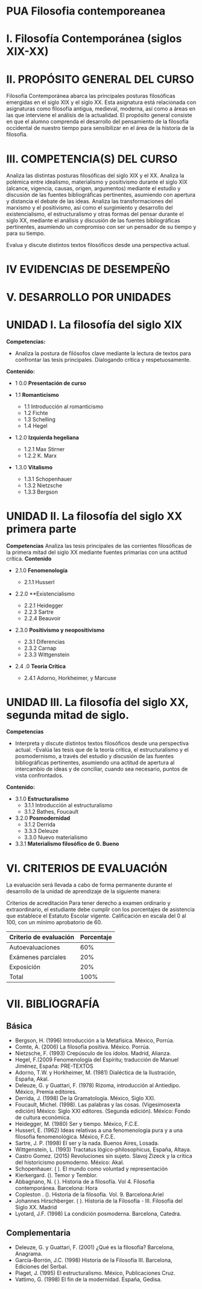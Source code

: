 
# PUA Filosofia contemporeanea 
# I. Filosofía Contemporánea (siglos XIX-XX)
 

# II. PROPÓSITO GENERAL DEL CURSO 
Filosofía Contemporánea abarca las principales posturas filosóficas emergidas en
el siglo XIX y el siglo XX. Esta asignatura está relacionada con asignaturas como filosofía antigua, medieval, moderna, así como a áreas en las que interviene el análisis de la actualidad. El propósito general consiste en que el alumno comprenda el  desarrollo del pensamiento de la filosofía occidental de nuestro tiempo para sensibilizar en el área de la historia de la filosofía.


# III.  COMPETENCIA(S)  DEL CURSO
Analiza las distintas posturas filosóficas del siglo XIX y el XX.
Analiza la polémica entre idealismo, materialismo y positivismo durante el siglo XIX (alcance, vigencia, causas, origen, argumentos) mediante el estudio y discusión de las fuentes bibliográficas pertinentes, asumiendo con apertura y distancia el debate de las ideas.
Analiza las transformaciones del marxismo y el positivismo, así como el surgimiento y desarrollo del existencialismo, el estructuralismo y otras formas del pensar durante el siglo XX, mediante el análisis y discusión de las fuentes bibliográficas pertinentes, asumiendo un compromiso con ser un pensador de su tiempo y para su tiempo.

Evalua y discute distintos textos filosóficos desde una perspectiva actual.
# IV EVIDENCIAS DE DESEMPEÑO
# V. DESARROLLO POR UNIDADES 



# UNIDAD I.  La filosofía del siglo XIX


**Competencias:**
* Analiza la postura de filósofos clave mediante la lectura de textos para confrontar las tesis principales. Dialogando crítica y respetuosamente.

**Contenido:**

* 1 0.0 **Presentación de curso**
* 1.1  **Romanticismo** 
  * 1.1 Introducción al romanticismo
  * 1.2 Fichte
  * 1.3 Schelling
  * 1.4 Hegel

*  1.2.0 **Izquierda hegeliana**
   * 1.2.1 Max Stirner
   * 1.2.2 K. Marx

* 1.3.0 **Vitalismo**
  * 1.3.1 Schopenhauer
  * 1.3.2 Nietzsche
  * 1.3.3 Bergson




# UNIDAD II. La filosofía del siglo XX primera parte 

**Competencias**
Analiza las tesis principales de las corrientes filosóficas de la primera
mitad del siglo XX mediante fuentes primarias con una actitud crítica.
**Contenido**

* 2.1.0 **Fenomenología** 
    * 2.1.1 Husserl
* 2.2.0 **Existencialismo
    * 2.2.1 Heidegger
    * 2.2.3 Sartre
    * 2.2.4 Beauvoir

 * 2.3.0 **Positivismo y neopositivismo**
    * 2.3.1 Diferencias
    * 2.3.2 Carnap
    * 2.3.3 Wittgenstein

* 2.4 .0 **Teoría Crítica** 
    * 2.4.1 Adorno, Horkheimer, y Marcuse



# UNIDAD III. La filosofía del siglo XX, segunda mitad de siglo. 

**Competencias**
* Interpreta y discute distintos textos filosóficos desde una perspectiva actual. 
    -Evalúa las tesis que de la teoría crítica, el estructuralismo y el posmodernismo,
    a través del estudio y discusión de las fuentes bibliográficas pertinentes, 
    asumiendo una actitud de apertura al intercambio de ideas y de conciliar, cuando
    sea necesario, puntos de vista confrontados.

 **Contenido:**

* 3.1.0 **Estructuralismo**
    * 3.1.1 Introducción al estructuralismo
    * 3.1.2 Bathes, Foucault
* 3.2.0 **Posmodernidad**
    * 3.1.2 Derrida
    * 3.3.3 Deleuze
    * 3.3.0 Nuevo materialismo 
* 3.3.1 **Materialismo filosófico de G. Bueno**                  



# VI.  CRITERIOS DE EVALUACIÓN 
La evaluación será llevada a cabo de forma permanente durante el desarrollo
de la unidad de aprendizaje de la siguiente manera: 

Criterios de acreditación
Para tener derecho a examen ordinario y extraordinario, el estudiante debe
cumplir con los porcentajes de asistencia que establece el Estatuto Escolar vigente.
Calificación en escala del 0 al 100, con un mínimo aprobatorio de 60.

| Criterio de evaluación | Porcentaje |
|------------------------|------------|
| Autoevaluaciones       | 60%        |
| Exámenes parciales     | 20%        |
| Exposición             | 20%        |
| Total                  | 100%       |





# VII.  BIBLIOGRAFÍA  

## Básica
* Bergson, H. (1996) Introducción a la Metafísica. México, Porrúa.
* Comte, A. (2006) La filosofía positiva. México. Porrúa.
* Nietzsche, F. (1993) Crepúsculo de los ídolos. Madrid, Alianza.
* Hegel, F.(2009 Fenomenología del Espíritu; traducción de Manuel Jiménez, España: PRE-TEXTOS
* Adorno, T.W. y Horkheimer, M. (1981) Dialéctica de la Ilustración, España, Akal.
* Deleuze, G. y Guattari, F. (1978) Rizoma, introducción al Antiedipo. México, Premia editores.
* Derrida, J. (1998) De la Gramatología. México, Siglo XXI.      
* Foucault, Michel. (1998). Las palabras y las cosas. (Vigesimosexta edición) México: Siglo XXI editores. (Segunda edición). México: Fondo de cultura económica.
* Heidegger, M. (1980) Ser y tiempo. México, F.C.E.
* Husserl, E. (1962) Ideas relativas a una fenomenología pura y    a una filosofía fenomenológica. México, F.C.E. 
* Sartre, J. P. (1998) El ser y la nada.  Buenos Aires, Losada.
* Wittgenstein, L. (1993) Tractatus lógico-philosophicus, España, Altaya.
* Castro Gomez. (2015) Revoluciones sin sujeto. Slavoj Zizeck y la crítica del historicismo posmoderno. México: Akal.
* Schopenhauer. ( ). El mundo como voluntad y representación
* Kierkergard. ().  Temor y Temblor. 
* Abbagnano, N. ( ). Historia de a filosofía. Vol 4. Filosofia contemporánea. Barcelona: Hora
* Copleston . (). Historia de la filosofía. Vol. 9. Barcelona:Ariel
* Johannes Hirschberger. ( ). Historia de la Filosofía - III.  Filosofía del Siglo XX. Madrid
* Lyotard, J.F. (1998) La condición posmoderna. Barcelona, Catedra.

## Complementaria
* Deleuze, G. y Guattari, F. (2001) ¿Qué es la filosofía? Barcelona, Anagrama.
* García-Borrón, J.C. (1998) Historia de la Filosofía III. Barcelona, Ediciones del Serbal.
* Piaget, J. (1995) El estructuralismo. México, Publicaciones Cruz.
* Vattimo, G. (1998) El fin de la modernidad. España, Gedisa.
